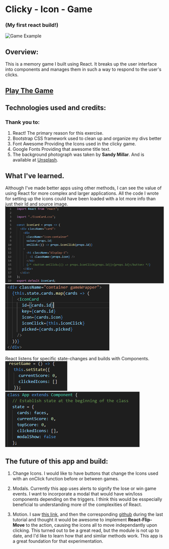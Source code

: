 # Clicky - Icon - Game

### (My first react build!)

![Game Example](/ReadMeImages/GameExample.gif)

## Overview:

This is a memory game I built using React. It breaks up the user interface into components and manages them in such a way to respond to the user's clicks.

## [Play The Game](https://https://MCPolichette.github.io/clicky-game)

## Technologies used and credits:

### Thank you to:

1. React!
   The primary reason for this exercise.
2. Bootstrap
   CSS framework used to clean up and organize my divs better
3. Font Awesome
   Providing the Icons used in the clicky game.
4. Google Fonts
   Providing that awesome title text.
5. The background photograph was taken by <strong>Sandy Millar</strong>. And is available at [Unsplash](www.unsplash.com).

## What I've learned.

Although I've made better apps using other methods, I can see the value of using React for more complex and larger applications. All the code I wrote for setting up the icons could have been loaded with a lot more info than just their Id and source image.
![Icon Card](./ReadMeImages/icon-card-js.PNG)
![Icon in App.js](./ReadMeImages/icon-in-appjs.PNG)

React listens for specific state-changes and builds with Components.
![Setting the State](./ReadMeImages/setStateExample.PNG)
![SetState Example](./ReadMeImages/Setting-the-State.PNG)

## The future of this app and build:

1. Change Icons. I would like to have buttons that change the Icons used with an onClick function before or between games.

2. Modals. Currently this app uses alerts to signify the lose or win game events. I want to incorporate a modal that would have win/loss components depending on the triggers. I think this would be esspecially beneficial to understanding more of the complexities of React.

<!-- ADD LINK! -->

3. Motion. I saw [this link](https://medium.com/developers-writing/animating-the-unanimatable-1346a5aab3cd), and then the corresponding [github](https://github.com/joshwcomeau/react-flip-move) during the last tutorial and thought it would be awesome to implement <strong>React-Flip-Move</strong> to the action, causing the icons all to move independantly upon clicking. This turned out to be a great read, but the module is not up to date, and I'd like to learn how that and similar methods work. This app is a great foundation for that experimentation.
